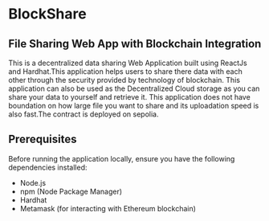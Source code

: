 # BlockShare
## File Sharing Web App with Blockchain Integration

This is a decentralized data sharing Web Application built using ReactJs and Hardhat.This application helps users to share there data with each other through the security provided by technology of blockchain. This application can also be used as the Decentralized Cloud storage as you can share your data to yourself and retrieve it. This application does not have boundation on how large file you want to share and its uploadation speed is also fast.The contract is deployed on sepolia.

## Prerequisites

Before running the application locally, ensure you have the following dependencies installed:

- Node.js
- npm (Node Package Manager)
- Hardhat
- Metamask (for interacting with Ethereum blockchain)
